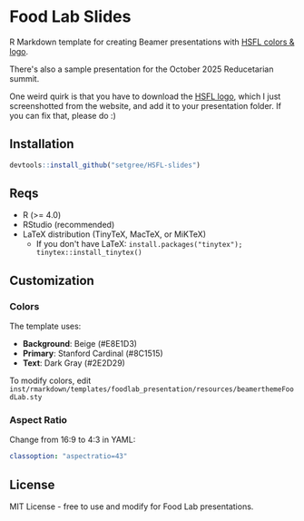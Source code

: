 # Food Lab Slides

R Markdown template for creating Beamer presentations with [HSFL colors & logo](https://www.foodlabstanford.com/).

There's also a sample presentation for the October 2025 Reducetarian summit.

One weird quirk is that you have to download the [HSFL logo](https://github.com/setgree/HSFL-slides/blob/main/inst/rmarkdown/templates/foodlab_presentation/resources/foodlab-logo.png), which I just screenshotted from the website, and add it to your presentation folder. If you can fix that, please do :)

## Installation

```r
devtools::install_github("setgree/HSFL-slides")
```

## Reqs

- R (>= 4.0)
- RStudio (recommended)
- LaTeX distribution (TinyTeX, MacTeX, or MiKTeX)
  - If you don't have LaTeX: `install.packages("tinytex"); tinytex::install_tinytex()`

## Customization

### Colors

The template uses:
- **Background**: Beige (#E8E1D3)
- **Primary**: Stanford Cardinal (#8C1515)
- **Text**: Dark Gray (#2E2D29)

To modify colors, edit `inst/rmarkdown/templates/foodlab_presentation/resources/beamerthemeFoodLab.sty`

### Aspect Ratio

Change from 16:9 to 4:3 in YAML:

```yaml
classoption: "aspectratio=43"
```

## License

MIT License - free to use and modify for Food Lab presentations.

